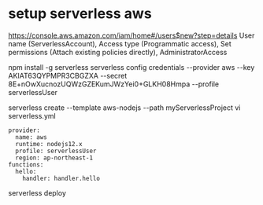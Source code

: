 # setup serverless aws
https://console.aws.amazon.com/iam/home#/users$new?step=details
User name (ServerlessAccount), Access type (Programmatic access), 
Set permissions (Attach existing policies directly), AdministratorAccess

npm install -g serverless
serverless config credentials --provider aws --key AKIAT63QYPMPR3CBGZXA --secret 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 --profile serverlessUser

serverless create --template aws-nodejs --path myServerlessProject
vi serverless.yml
```
provider:
  name: aws
  runtime: nodejs12.x
  profile: serverlessUser
  region: ap-northeast-1
functions:
  hello:
    handler: handler.hello
```

serverless deploy